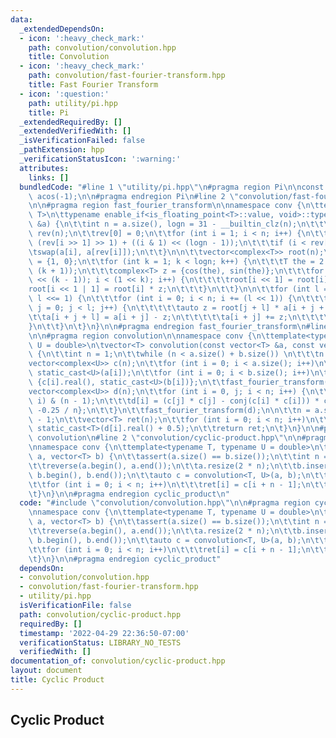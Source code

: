 ```yaml
---
data:
  _extendedDependsOn:
  - icon: ':heavy_check_mark:'
    path: convolution/convolution.hpp
    title: Convolution
  - icon: ':heavy_check_mark:'
    path: convolution/fast-fourier-transform.hpp
    title: Fast Fourier Transform
  - icon: ':question:'
    path: utility/pi.hpp
    title: Pi
  _extendedRequiredBy: []
  _extendedVerifiedWith: []
  _isVerificationFailed: false
  _pathExtension: hpp
  _verificationStatusIcon: ':warning:'
  attributes:
    links: []
  bundledCode: "#line 1 \"utility/pi.hpp\"\n#pragma region Pi\n\nconst double PI =\
    \ acos(-1);\n\n#pragma endregion Pi\n#line 2 \"convolution/fast-fourier-transform.hpp\"\
    \n\n#pragma region fast_fourier_transform\n\nnamespace conv {\n\ttemplate<typename\
    \ T>\n\ttypename enable_if<is_floating_point<T>::value, void>::type\n\tfast_fourier_transform(vector<complex<T>>\
    \ &a) {\n\t\tint n = a.size(), logn = 31 - __builtin_clz(n);\n\t\t\n\t\tvector<int>\
    \ rev(n);\n\t\trev[0] = 0;\n\t\tfor (int i = 1; i < n; i++) {\n\t\t\trev[i] =\
    \ (rev[i >> 1] >> 1) + ((i & 1) << (logn - 1));\n\t\t\tif (i < rev[i])\n\t\t\t\
    \tswap(a[i], a[rev[i]]);\n\t\t}\n\n\t\tvector<complex<T>> root(n);\n\t\troot[1]\
    \ = {1, 0};\n\t\tfor (int k = 1; k < logn; k++) {\n\t\t\tT the = 2 * PI / (1 <<\
    \ (k + 1));\n\t\t\tcomplex<T> z = {cos(the), sin(the)};\n\t\t\tfor (int i = (1\
    \ << (k - 1)); i < (1 << k); i++) {\n\t\t\t\troot[i << 1] = root[i];\n\t\t\t\t\
    root[i << 1 | 1] = root[i] * z;\n\t\t\t}\n\t\t}\n\n\t\tfor (int l = 1; l < n;\
    \ l <<= 1) {\n\t\t\tfor (int i = 0; i < n; i += (l << 1)) {\n\t\t\t\tfor (int\
    \ j = 0; j < l; j++) {\n\t\t\t\t\tauto z = root[j + l] * a[i + j + l];\n\t\t\t\
    \t\ta[i + j + l] = a[i + j] - z;\n\t\t\t\t\ta[i + j] += z;\n\t\t\t\t}\n\t\t\t\
    }\n\t\t}\n\t}\n}\n\n#pragma endregion fast_fourier_transform\n#line 2 \"convolution/convolution.hpp\"\
    \n\n#pragma region convolution\n\nnamespace conv {\n\ttemplate<typename T, typename\
    \ U = double>\n\tvector<T> convolution(const vector<T> &a, const vector<T> &b)\
    \ {\n\t\tint n = 1;\n\t\twhile (n < a.size() + b.size()) \n\t\t\tn <<= 1;\n\t\t\
    vector<complex<U>> c(n);\n\t\tfor (int i = 0; i < a.size(); i++)\n\t\t\tc[i] =\
    \ static_cast<U>(a[i]);\n\t\tfor (int i = 0; i < b.size(); i++)\n\t\t\tc[i] =\
    \ {c[i].real(), static_cast<U>(b[i])};\n\t\tfast_fourier_transform(c);\n\n\t\t\
    vector<complex<U>> d(n);\n\t\tfor (int i = 0, j; i < n; i++) {\n\t\t\tj = (n -\
    \ i) & (n - 1);\n\t\t\td[i] = (c[j] * c[j] - conj(c[i] * c[i])) * complex<U>{0,\
    \ -0.25 / n};\n\t\t}\n\t\tfast_fourier_transform(d);\n\n\t\tn = a.size() + b.size()\
    \ - 1;\n\t\tvector<T> ret(n);\n\t\tfor (int i = 0; i < n; i++)\n\t\t\tret[i] =\
    \ static_cast<T>(d[i].real() + 0.5);\n\t\treturn ret;\n\t}\n}\n\n#pragma endregion\
    \ convolution\n#line 2 \"convolution/cyclic-product.hpp\"\n\n#pragma region cyclic_product\n\
    \nnamespace conv {\n\ttemplate<typename T, typename U = double>\n\tvector<T> cyclic_product(vector<T>\
    \ a, vector<T> b) {\n\t\tassert(a.size() == b.size());\n\t\tint n = a.size();\n\
    \t\treverse(a.begin(), a.end());\n\t\ta.resize(2 * n);\n\t\tb.insert(b.end(),\
    \ b.begin(), b.end());\n\t\tauto c = convolution<T, U>(a, b);\n\t\tvector<T> ret(n);\n\
    \t\tfor (int i = 0; i < n; i++)\n\t\t\tret[i] = c[i + n - 1];\n\t\treturn ret;\n\
    \t}\n}\n\n#pragma endregion cyclic_product\n"
  code: "#include \"convolution/convolution.hpp\"\n\n#pragma region cyclic_product\n\
    \nnamespace conv {\n\ttemplate<typename T, typename U = double>\n\tvector<T> cyclic_product(vector<T>\
    \ a, vector<T> b) {\n\t\tassert(a.size() == b.size());\n\t\tint n = a.size();\n\
    \t\treverse(a.begin(), a.end());\n\t\ta.resize(2 * n);\n\t\tb.insert(b.end(),\
    \ b.begin(), b.end());\n\t\tauto c = convolution<T, U>(a, b);\n\t\tvector<T> ret(n);\n\
    \t\tfor (int i = 0; i < n; i++)\n\t\t\tret[i] = c[i + n - 1];\n\t\treturn ret;\n\
    \t}\n}\n\n#pragma endregion cyclic_product"
  dependsOn:
  - convolution/convolution.hpp
  - convolution/fast-fourier-transform.hpp
  - utility/pi.hpp
  isVerificationFile: false
  path: convolution/cyclic-product.hpp
  requiredBy: []
  timestamp: '2022-04-29 22:36:50-07:00'
  verificationStatus: LIBRARY_NO_TESTS
  verifiedWith: []
documentation_of: convolution/cyclic-product.hpp
layout: document
title: Cyclic Product
---
```


## Cyclic Product